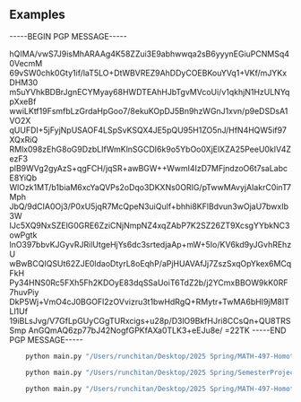 ## Examples 

-----BEGIN PGP MESSAGE-----

hQIMA/vwS7J9isMhARAAg4K58ZZui3E9abhwwqa2sB6yyynEGiuPCNMSq40VecmM
69vSW0chk0Gty1if/laT5LO+DtWBVREZ9AhDDyCOEBKouYVq1+VKf/mJYKxDHM30
m5uYVhkBDBrJgnECYMyay68HWDTEAhHJbTgvMVcoUi/v1qkhjN1HzULNYqpXxeBf
wwiLKtf19FsmfbLzGrdaHpGoo7/8ekuKOpDJ5Bn9hzWGnJ1xvn/p9eDSDsA1VO2X
qUUFDI+5jFyjNpUSAOF4LSpSvKSQX4JE5pQU95H1ZO5nJ/HfN4HQW5if97XQxRiQ
RMlx098zEhG8oG9DzbLIfWmKlnSGCDI6k9o5YbOo0XjElXZA25PeeU0kIV4ZezF3
plB9WVg2gyAzS+qgFCH/jqSR+awBGW++WwmI4IzD7MFjndzoO6t7saLabcE8YiQb
WlOzk1MT/b1biaM6xcYaQVPs2oDqo3DKXNs0ORIG/pTwwMAvyjAIakrC0inT7Mph
JbQ/9dCIA0Oj3/P0xU5jqR7McQpeN3uiQulf+bhhi8KFlBdvun3wOjaU7bwxIb3W
IJc5XQ9NxSZElG0GRE6ZziCNjNmpNZ4xqZAbP7K2SZ26ZT9XcsgYYbkNC3owPgtk
lnO397bbvKJGyvRJRilUtgeHjYs6dc3srtedjaAp+mW+5Io/KV6kd9yJGvhREhzU
wBwBCQIQSUt62ZJE0ldaoDtyrL8oEqhP/aPjHUAVAfJj7ZszSxqOpYkex6MCqFkH
Py34HNS0Rc5FXh5Fh2KDOyE83dqSSaUoiT6TdZ2b/j2YCmxBBOW9kK0RF7huvPiy
DkP5Wj+VmO4cJ0BGOFl2zOVvizru3t1bwHdRgQ+RMytr+TwMA6bHI9jM8ITLl1Uf
19iBLsJvg/V7GfLpGUyCGgTURxcigs+u28p/D3lO9BkfHJri8CCsQn+QU8TRSSmp
AnGQmAQ6zp77bJ42NogfGPKfAXa0TLK3+eEJu8e/
=22TK
-----END PGP MESSAGE-----


```bash
    python main.py "/Users/runchitan/Desktop/2025 Spring/MATH-497-Homotopy/HomotopyTheory2022.pdf" "/Users/runchitan/Desktop/2025 Spring/MATH-497-Homotopy/HomotopyTheory2022.pdf" "/Users/runchitan/Desktop/NavifyPDF/Bookmarks/HomotopyTheory2022.yaml"
```

```bash
    python main.py "/Users/runchitan/Desktop/2025 Spring/SemesterProjectAlineRunchi/VICTORIA_HOSKINS_NotesGIT.pdf" "/Users/runchitan/Desktop/2025 Spring/SemesterProjectAlineRunchi/VICTORIA_HOSKINS_NotesGIT.pdf" "/Users/runchitan/Desktop/NavifyPDF/Bookmarks/VICTORIA_HOSKINS_NotesGIT.yaml"
```

```bash
    python main.py "/Users/runchitan/Desktop/2025 Spring/MATH-497-Homotopy/HomotopyTheory2022.pdf" "/Users/runchitan/Desktop/2025 Spring/MATH-497-Homotopy/HomotopyTheory2022.pdf" "/Users/runchitan/Desktop/NavifyPDF/Bookmarks/HomotopyTheory2022.yaml"
```